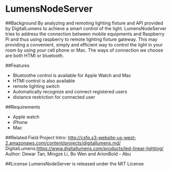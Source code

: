 # LumensNodeServer

##Background
By analyzing and remoting lighting fixture and API provided by DigitalLumens to achieve a smart control of the light. LumensNodeServer
tries to address the connection between mobile equipments and Raspberry Pi and thus using raspberry to remote lighting fixture gateway.
This may providing a convenient, simply and efficient way to control the light in your room by using your cell phone or Mac. The ways of 
connection we choose are both HTMI or bluetooth. 

##Features
- Bluetoothe control is available for Apple Watch and Mac
- HTMI control is also available 
- remote lighting switch
- Automatically recognize and connect registered users
- distance restriction for connected user 

##Requirements
- Apple watch 
- iPhone
- Mac

##Related
Field Project Intro: http://csfp.s3-website-us-west-2.amazonaws.com/content/projects/digitallumens.md/
DigitalLumens:https://www.digitallumens.com/products/led-linear-lighting/
Author: Dewar Tan, Mingze Li, Bo Wen and ArionBold - Abu

##License
LumensNodeServer is released under the MIT License
